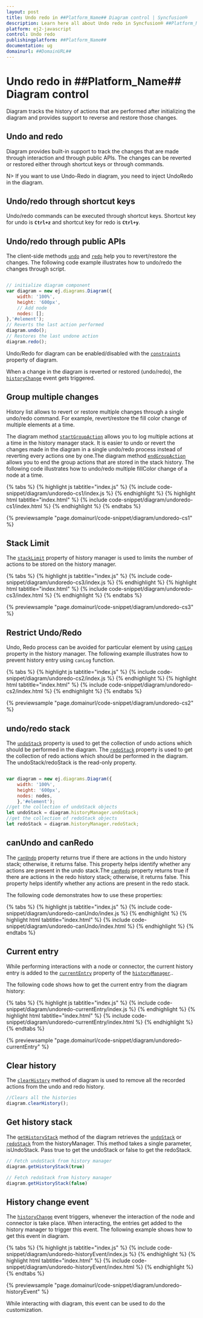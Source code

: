 ```yaml
---
layout: post
title: Undo redo in ##Platform_Name## Diagram control | Syncfusion®
description: Learn here all about Undo redo in Syncfusion® ##Platform_Name## Diagram control of Syncfusion Essential® JS 2 and more.
platform: ej2-javascript
control: Undo redo 
publishingplatform: ##Platform_Name##
documentation: ug
domainurl: ##DomainURL##
---
```


# Undo redo in ##Platform_Name## Diagram control

Diagram tracks the history of actions that are performed after initializing the diagram and provides support to reverse and restore those changes.

## Undo and redo

Diagram provides built-in support to track the changes that are made through interaction and through public APIs. The changes can be reverted or restored either through shortcut keys or through commands.

N> If you want to use Undo-Redo in diagram, you need to inject UndoRedo in the diagram.

## Undo/redo through shortcut keys

Undo/redo commands can be executed through shortcut keys. Shortcut key for undo is **`Ctrl+z`** and shortcut key for redo is **`Ctrl+y`**.

## Undo/redo through public APIs

The client-side methods [`undo`](../api/diagram/#undo) and [`redo`](../api/diagram/#redo) help you to revert/restore the changes. The following code example illustrates how to undo/redo the changes through script.

```javascript

// initialize diagram component
var diagram = new ej.diagrams.Diagram({
    width: '100%',
    height: '600px',
    // Add node
    nodes: [];
},'#element');
// Reverts the last action performed
diagram.undo();
// Restores the last undone action
diagram.redo();
```
Undo/Redo for diagram can be enabled/disabled with the [`constraints`](../api/diagram/diagramconstraints/) property of diagram.

When a change in the diagram is reverted or restored (undo/redo), the [`historyChange`](../api/diagram/#historychange) event gets triggered.

## Group multiple changes

History list allows to revert or restore multiple changes through a single undo/redo command. For example, revert/restore the fill color change of multiple elements at a time.

The diagram method [`startGroupAction`](../api/diagram/#startgroupaction) allows you to log multiple actions at a time in the history manager stack. It is easier to undo or revert the changes made in the diagram in a single undo/redo process instead of reverting every actions one by one.The diagram method [`endGroupAction`](../api/diagram/#endgroupaction) allows you to end the group actions that are stored in the stack history. The following code illustrates how to undo/redo multiple fillColor change of a node at a time.

{% tabs %}
{% highlight js tabtitle="index.js" %}
{% include code-snippet/diagram/undoredo-cs1/index.js %}
{% endhighlight %}
{% highlight html tabtitle="index.html" %}
{% include code-snippet/diagram/undoredo-cs1/index.html %}
{% endhighlight %}
{% endtabs %}
        
{% previewsample "page.domainurl/code-snippet/diagram/undoredo-cs1" %}

## Stack Limit

The [`stackLimit`](../api/diagram/#setstacklimit) property of history manager is used to limits the number of actions to be stored on the history manager.

{% tabs %}
{% highlight js tabtitle="index.js" %}
{% include code-snippet/diagram/undoredo-cs3/index.js %}
{% endhighlight %}
{% highlight html tabtitle="index.html" %}
{% include code-snippet/diagram/undoredo-cs3/index.html %}
{% endhighlight %}
{% endtabs %}
        
{% previewsample "page.domainurl/code-snippet/diagram/undoredo-cs3" %}

## Restrict Undo/Redo

Undo, Redo process can be avoided for particular element by using [`canLog`](../api/diagram/history/#canlog) property in the history manager. The following example illustrates how to prevent history entry using `canLog` function.

{% tabs %}
{% highlight js tabtitle="index.js" %}
{% include code-snippet/diagram/undoredo-cs2/index.js %}
{% endhighlight %}
{% highlight html tabtitle="index.html" %}
{% include code-snippet/diagram/undoredo-cs2/index.html %}
{% endhighlight %}
{% endtabs %}
        
{% previewsample "page.domainurl/code-snippet/diagram/undoredo-cs2" %}


## undo/redo stack

The [`undoStack`](../api/diagram/history/#undostack) property is used to get the collection of undo actions which should be performed in the diagram. The [`redoStack`](../api/diagram/history/#redostack) property is used to get the collection of redo actions which should be performed in the diagram. The undoStack/redoStack is the read-only property.

```javascript

var diagram = new ej.diagrams.Diagram({
    width: '100%',
    height: '600px',
    nodes: nodes,
    },'#element');
//get the collection of undoStack objects
let undoStack = diagram.historyManager.undoStack;
//get the collection of redoStack objects
let redoStack = diagram.historyManager.redoStack;
```

## canUndo and canRedo 

The [`canUndo`](../api/diagram/history/#canundo) property returns true if there are actions in the undo history stack; otherwise, it returns false. This property helps identify whether any actions are present in the undo stack.The [`canRedo`](../api/diagram/history/#canredo) property returns true if there are actions in the redo history stack; otherwise, it returns false. This property helps identify whether any actions are present in the redo stack.

The following code demonstrates how to use these properties:

{% tabs %}
{% highlight js tabtitle="index.js" %}
{% include code-snippet/diagram/undoredo-canUndo/index.js %}
{% endhighlight %}
{% highlight html tabtitle="index.html" %}
{% include code-snippet/diagram/undoredo-canUndo/index.html %}
{% endhighlight %}
{% endtabs %}

## Current entry

While performing interactions with a node or connector, the current history entry is added to the [`currentEntry`](../api/diagram/history/#currententry) property of the [`historyManager`](../api/diagram/#historymanager)..

The following code shows how to get the current entry from the diagram history:

{% tabs %}
{% highlight js tabtitle="index.js" %}
{% include code-snippet/diagram/undoredo-currentEntry/index.js %}
{% endhighlight %}
{% highlight html tabtitle="index.html" %}
{% include code-snippet/diagram/undoredo-currentEntry/index.html %}
{% endhighlight %}
{% endtabs %}
        
{% previewsample "page.domainurl/code-snippet/diagram/undoredo-currentEntry" %}


## Clear history

The [`clearHistory`](../api/diagram/#clearhistory) method of diagram is used to remove all the recorded actions from the undo and redo history.

```javascript
//Clears all the histories
diagram.clearHistory();

```

## Get history stack

The [`getHistoryStack`](../api/diagram/#gethistorystack) method of the diagram retrieves the [`undoStack`](../api/diagram/history/#undostack) or [`redoStack`](../api/diagram/history/#redostack) from the historyManager. This method takes a single parameter, isUndoStack. Pass true to get the undoStack or false to get the redoStack.

```javascript
// Fetch undoStack from history manager
diagram.getHistoryStack(true)

// Fetch redoStack from history manager
diagram.getHistoryStack(false)

```

## History change event

The [`historyChange`](../api/diagram/iHistoryChangeArgs/) event triggers, whenever the interaction of the node and connector is take place. When interacting, the entries get added to the history manager to trigger this event. The following example shows how to get this event in diagram.


{% tabs %}
{% highlight js tabtitle="index.js" %}
{% include code-snippet/diagram/undoredo-historyEvent/index.js %}
{% endhighlight %}
{% highlight html tabtitle="index.html" %}
{% include code-snippet/diagram/undoredo-historyEvent/index.html %}
{% endhighlight %}
{% endtabs %}
        
{% previewsample "page.domainurl/code-snippet/diagram/undoredo-historyEvent" %}

While interacting with diagram, this event can be used to do the customization.